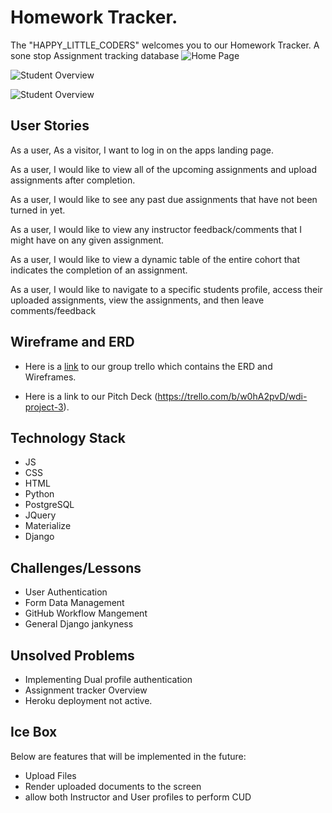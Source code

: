 # Homework Tracker.

The "HAPPY_LITTLE_CODERS" welcomes you to our Homework Tracker. A sone stop Assignment tracking database 
![Home Page](https://imgur.com/8wDzF0k.png "Homework Tracker Home Page")

![Student Overview](https://imgur.com/RLZzpcm.png)

![Student Overview](https://imgur.com/kB8ao6g.png)

## User Stories

As a user, As a visitor, I want to log in on the apps landing page.

As a user, I would like to view all of the upcoming assignments and upload assignments after completion.

As a user, I would like to see any past due assignments that have not been turned in yet. 

As a user, I would like to view any instructor feedback/comments that I might have on any given assignment.

As a user, I would like to view a dynamic table of the entire cohort that indicates the completion of an assignment.

As a user, I would like to navigate to a specific students profile, access their uploaded assignments, view the assignments, and then leave comments/feedback

## Wireframe and ERD

-   Here is a [link](https://trello.com/b/w0hA2pvD/wdi-project-3) to our group trello which contains the ERD and Wireframes.

-   Here is a link to our Pitch Deck (https://trello.com/b/w0hA2pvD/wdi-project-3).

## Technology Stack

-   JS
-   CSS
-   HTML
-   Python
-   PostgreSQL
-   JQuery
-   Materialize
-   Django


## Challenges/Lessons
+   User Authentication
+   Form Data Management
+   GitHub Workflow Mangement
+   General Django jankyness

## Unsolved Problems
-   Implementing Dual profile authentication 
-   Assignment tracker Overview
-   Heroku deployment not active.

## Ice Box
Below are features that will be implemented in the future:
-   Upload Files
-   Render uploaded documents to the screen
-   allow both Instructor and User profiles to perform CUD 